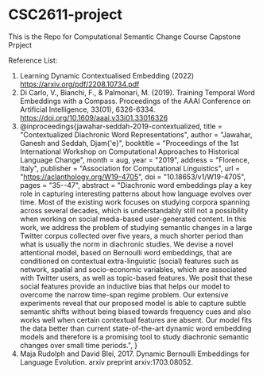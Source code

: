 # CSC2611-project
This is the Repo for Computational Semantic Change Course Capstone Prpject

Reference List:
1. Learning Dynamic Contextualised Embedding (2022) https://arxiv.org/pdf/2208.10734.pdf 
2. Di Carlo, V., Bianchi, F., & Palmonari, M. (2019). Training Temporal Word Embeddings with a Compass. Proceedings of the AAAI Conference on Artificial Intelligence, 33(01), 6326-6334. https://doi.org/10.1609/aaai.v33i01.33016326 
3. @inproceedings{jawahar-seddah-2019-contextualized,
    title = "Contextualized Diachronic Word Representations",
    author = "Jawahar, Ganesh  and
      Seddah, Djam{\'e}",
    booktitle = "Proceedings of the 1st International Workshop on Computational Approaches to Historical Language Change",
    month = aug,
    year = "2019",
    address = "Florence, Italy",
    publisher = "Association for Computational Linguistics",
    url = "https://aclanthology.org/W19-4705",
    doi = "10.18653/v1/W19-4705",
    pages = "35--47",
    abstract = "Diachronic word embeddings play a key role in capturing interesting patterns about how language evolves over time. Most of the existing work focuses on studying corpora spanning across several decades, which is understandably still not a possibility when working on social media-based user-generated content. In this work, we address the problem of studying semantic changes in a large Twitter corpus collected over five years, a much shorter period than what is usually the norm in diachronic studies. We devise a novel attentional model, based on Bernoulli word embeddings, that are conditioned on contextual extra-linguistic (social) features such as network, spatial and socio-economic variables, which are associated with Twitter users, as well as topic-based features. We posit that these social features provide an inductive bias that helps our model to overcome the narrow time-span regime problem. Our extensive experiments reveal that our proposed model is able to capture subtle semantic shifts without being biased towards frequency cues and also works well when certain contextual features are absent. Our model fits the data better than current state-of-the-art dynamic word embedding models and therefore is a promising tool to study diachronic semantic changes over small time periods.",
}
4. Maja Rudolph and David Blei, 2017. Dynamic Bernoulli Embeddings for Language Evolution. arxiv preprint arxiv:1703.08052.
